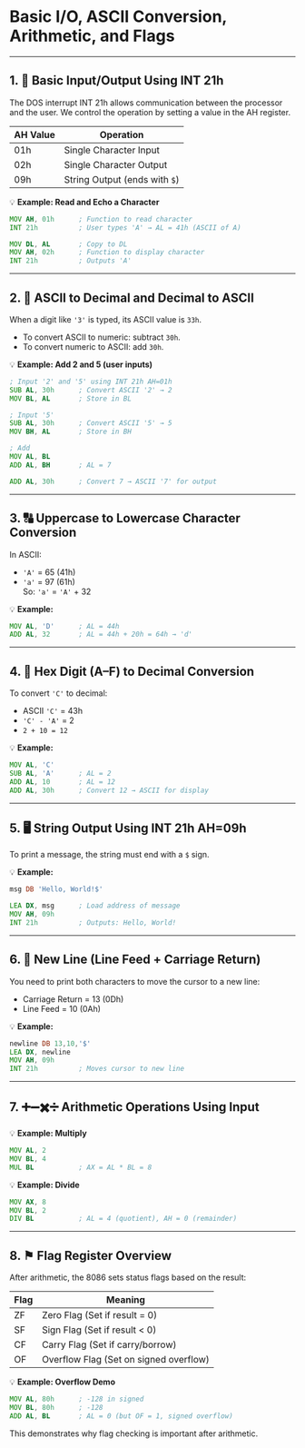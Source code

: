 
# Basic I/O, ASCII Conversion, Arithmetic, and Flags

---

## 1. 🔡 Basic Input/Output Using INT 21h

The DOS interrupt INT 21h allows communication between the processor and the user. We control the operation by setting a value in the AH register.

| AH Value | Operation               |
|----------|-------------------------|
| 01h      | Single Character Input  |
| 02h      | Single Character Output |
| 09h      | String Output (ends with `$`) |

💡 **Example: Read and Echo a Character**
```asm
MOV AH, 01h      ; Function to read character
INT 21h          ; User types 'A' → AL = 41h (ASCII of A)

MOV DL, AL       ; Copy to DL
MOV AH, 02h      ; Function to display character
INT 21h          ; Outputs 'A'
```

---

## 2. 🔢 ASCII to Decimal and Decimal to ASCII

When a digit like `'3'` is typed, its ASCII value is `33h`.

- To convert ASCII to numeric: subtract `30h`.
- To convert numeric to ASCII: add `30h`.

💡 **Example: Add 2 and 5 (user inputs)**
```asm
; Input '2' and '5' using INT 21h AH=01h
SUB AL, 30h      ; Convert ASCII '2' → 2
MOV BL, AL       ; Store in BL

; Input '5'
SUB AL, 30h      ; Convert ASCII '5' → 5
MOV BH, AL       ; Store in BH

; Add
MOV AL, BL
ADD AL, BH       ; AL = 7

ADD AL, 30h      ; Convert 7 → ASCII '7' for output
```

---

## 3. 🔠 Uppercase to Lowercase Character Conversion

In ASCII:  
- `'A'` = 65 (41h)  
- `'a'` = 97 (61h)  
So: `'a'` = `'A'` + 32

💡 **Example:**
```asm
MOV AL, 'D'      ; AL = 44h
ADD AL, 32       ; AL = 44h + 20h = 64h → 'd'
```

---

## 4. 🧮 Hex Digit (A–F) to Decimal Conversion

To convert `'C'` to decimal:  
- ASCII `'C'` = 43h  
- `'C' - 'A'` = 2  
- `2 + 10 = 12`

💡 **Example:**
```asm
MOV AL, 'C'
SUB AL, 'A'      ; AL = 2
ADD AL, 10       ; AL = 12
ADD AL, 30h      ; Convert 12 → ASCII for display
```

---

## 5. 🖥️ String Output Using INT 21h AH=09h

To print a message, the string must end with a `$` sign.

💡 **Example:**
```asm
msg DB 'Hello, World!$'

LEA DX, msg      ; Load address of message
MOV AH, 09h
INT 21h          ; Outputs: Hello, World!
```

---

## 6. 🔁 New Line (Line Feed + Carriage Return)

You need to print both characters to move the cursor to a new line:  
- Carriage Return = 13 (0Dh)  
- Line Feed = 10 (0Ah)

💡 **Example:**
```asm
newline DB 13,10,'$'
LEA DX, newline
MOV AH, 09h
INT 21h          ; Moves cursor to new line
```

---

## 7. ➕➖✖️➗ Arithmetic Operations Using Input

💡 **Example: Multiply**
```asm
MOV AL, 2
MOV BL, 4
MUL BL           ; AX = AL * BL = 8
```

💡 **Example: Divide**
```asm
MOV AX, 8
MOV BL, 2
DIV BL           ; AL = 4 (quotient), AH = 0 (remainder)
```

---

## 8. ⚑ Flag Register Overview

After arithmetic, the 8086 sets status flags based on the result:

| Flag | Meaning                          |
|------|----------------------------------|
| ZF   | Zero Flag (Set if result = 0)    |
| SF   | Sign Flag (Set if result < 0)    |
| CF   | Carry Flag (Set if carry/borrow) |
| OF   | Overflow Flag (Set on signed overflow) |

💡 **Example: Overflow Demo**
```asm
MOV AL, 80h      ; -128 in signed
MOV BL, 80h      ; -128
ADD AL, BL       ; AL = 0 (but OF = 1, signed overflow)
```
This demonstrates why flag checking is important after arithmetic.


